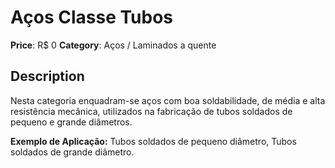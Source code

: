 # Aços Classe Tubos

**Price**: R$ 0
**Category**: Aços / Laminados a quente

## Description
Nesta categoria enquadram-se aços com boa soldabilidade, de média e alta resistência mecânica, utilizados na fabricação de tubos soldados de pequeno e grande diâmetros.

**Exemplo de Aplicação:** Tubos soldados de pequeno diâmetro, Tubos soldados de grande diâmetro.